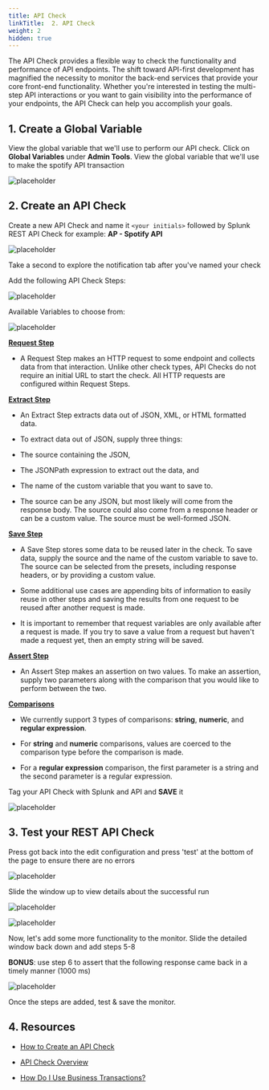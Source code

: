 ```yaml
---
title: API Check
linkTitle:  2. API Check
weight: 2
hidden: true
---
```


The API Check provides a flexible way to check the functionality and performance of API endpoints. The shift toward API-first development has magnified the necessity to monitor the back-end services that provide your core front-end functionality. Whether you're interested in testing the multi-step API interactions or you want to gain visibility into the performance of your endpoints, the API Check can help you accomplish your goals.

## 1. Create a Global Variable

View the global variable that we'll use to perform our API check. Click on **Global Variables** under **Admin Tools**. View the global variable that we'll use to make the spotify API transaction

![placeholder](../images/global-variable.png)

## 2. Create an API Check

Create a new API Check and name it `<your initials>` followed by Splunk REST API Check for example: **AP - Spotify API**

![placeholder](../images/new-api-check.png)

Take a second to explore the notification tab after you've named your check

Add the following API Check Steps:

 ![placeholder](../images/api-check-steps.png)

Available Variables to choose from:

![placeholder](../images/available-variables.png)

**[Request Step](https://help.rigor.com/hc/en-us/articles/115004583747-API-Check-Request-Step)**

- A Request Step makes an HTTP request to some endpoint and collects data from that interaction. Unlike other check types, API Checks do not require an initial URL to start the check. All HTTP requests are configured within Request Steps.

**[Extract Step](https://help.rigor.com/hc/en-us/articles/115004582607-API-Check-Extract-Step)**

- An Extract Step extracts data out of JSON, XML, or HTML formatted data.

- To extract data out of JSON, supply three things:

- The source containing the JSON,

- The JSONPath expression to extract out the data, and

- The name of the custom variable that you want to save to.

- The source can be any JSON, but most likely will come from the response body. The source could also come from a response header or can be a custom value. The source must be well-formed JSON.

**[Save Step](https://help.rigor.com/hc/en-us/articles/115004743868-API-Check-Save-Step)**

- A Save Step stores some data to be reused later in the check. To save data, supply the source and the name of the custom variable to save to. The source can be selected from the presets, including response headers, or by providing a custom value.

- Some additional use cases are appending bits of information to easily reuse in other steps and saving the results from one request to be reused after another request is made.

- It is important to remember that request variables are only available after a request is made. If you try to save a value from a request but haven't made a request yet, then an empty string will be saved.

**[Assert Step](https://help.rigor.com/hc/en-us/articles/115004742408-API-Check-Assert-Step)**

- An Assert Step makes an assertion on two values. To make an assertion, supply two parameters along with the comparison that you would like to perform between the two.

**[Comparisons](https://help.rigor.com/hc/en-us/articles/115004742408-API-Check-Assert-Step)**

- We currently support 3 types of comparisons: **string**, **numeric**, and **regular expression**.

- For **string** and **numeric** comparisons, values are coerced to the comparison type before the comparison is made.

- For a **regular expression** comparison, the first parameter is a string and the second parameter is a regular expression.

Tag your API Check with Splunk and API and **SAVE** it

![placeholder](../images/tags.png)

## 3. Test your REST API Check

Press got back into the edit configuration and press 'test' at the bottom of the page to ensure there are no errors

![placeholder](../images/test-api-check.png)

Slide the window up to view details about the successful run

![placeholder](../images/successful-run.png)

![placeholder](../images/request-step.png)

Now, let's add some more functionality to the monitor. Slide the detailed window back down and add steps 5-8

**BONUS**: use step 6 to assert that the following response came back in a timely manner (1000 ms)

![placeholder](../images/additional-steps.png)

Once the steps are added, test & save the monitor.

## 4. Resources

- [How to Create an API Check](https://help.rigor.com/hc/en-us/articles/115004817308-How-to-Create-an-API-Check)

- [API Check Overview](https://help.rigor.com/hc/en-us/articles/115004952508-API-Check-Overview)

- [How Do I Use Business Transactions?](https://help.rigor.com/hc/en-us/articles/360049442854-How-Do-I-Use-Business-Transactions)
